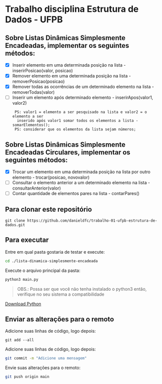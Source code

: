 # Trabalho disciplina Estrutura de Dados - UFPB

## Sobre Listas Dinâmicas Simplesmente Encadeadas, implementar os seguintes métodos: 

  - [x] Inserir elemento em uma determinada posição na lista - inserirPosicao(valor, posicao)
  - [x] Remover elemento em uma determinada posição na lista - removerPosicao(posicao)
  - [x] Remover todas as ocorrências de um determinado elemento na lista - removerTodas(valor)
  - [ ] Inserir um elemento após determinado elemento - inserirApos(valor1, valor2)
    ```
     PS: valor1 = elemento a ser pesquisado na lista e valor2 = o elemento a ser
      inserido após valor1 somar todos os elementos a lista - somarElementos();
     PS: considerar que os elementos da lista sejam números;
    ```

## Sobre Listas Dinâmicas Simplesmente Encadeadas Circulares, implementar os seguintes métodos:

  - [x] Trocar um elemento em uma determinada posição na lista por outro elemento - trocar(posicao, novovalor)
  - [ ] Consultar o elemento anterior a um determinado elemento na lista - consultarAnterior(valor)
  - [ ] Contar quantidade de elementos pares na lista - contarPares()

## Para clonar este repositório

```
git clone https://github.com/danieldfc/trabalho-01-ufpb-estrutura-de-dados.git
```

## Para executar

Entre em qual pasta gostaria de testar e execute:
```sh
cd ./lista-dinamica-simplesmente-encadeada
```

Execute o arquivo principal da pasta:
```sh
python3 main.py
```

> OBS.: Possa ser que você não tenha instalado o python3 então, verifique no seu sistema a compatibilidade

[Download Python](https://www.python.org/downloads/)

## Enviar as alterações para o remoto

Adicione suas linhas de código, logo depois:

```
git add --all
```

Adicione suas linhas de código, logo depois:

```sh
git commit -m "Adicione uma mensagem"
```

Envie suas alterações para o remoto:

```sh
git push origin main
```
